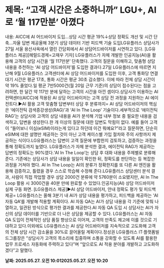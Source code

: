 # **제목: “고객 시간은 소중하니까” LGU+, AI로 ‘월 117만분’ 아꼈다**

  내용: AICC에 AI 어드바이저 도입…상담 시간 평균 19%↓상담 정확도 개선 및 시간 단축…자율 답변 제공올해 3분기 상담 데이터 기반 피드백 기술 도입LG유플러스 상담사가 27일 서울 용산사옥에서 열린 간담회에서 AI 상담어드바이저를 시연하고 있다. [LG유플러스 제공][헤럴드경제=고재우 기자] LG유플러스가 자체 개발한 인공지능(AI)을 활용해 고객의 상담 시간을 ‘월 117만분’ 단축했다. 고객의 질문을 이해하고, 맞춤형 상담 내용을 추천하는 ‘AI 상담 어드바이저’를 도입한 결과다.27일 LG유플러스에 따르면 지난해 9월 LG유플러스 고객센터에 AI 상담 어드바이저를 도입한 이후, 고객 통화당 연결 대기 시간은 평균 17초, 통화 시간은 평균 30초 감소했다. 이에 따라 전체 상담 시간이 약 19% 줄었다.일 평균 7만5000건(월 20일 근무 기준)의 상담이 접수된다는 점을 고려하면, 한 달간 약 117만 분에 달하는 고객의 시간을 아낀 셈이다.상담사가 이용하는 AI컨택센터(AICC)에 적용된 AI 상담 어드바이저는 고객 상담 전 과정을 지원하는 AI 에이전트다.▶AI 활용 고객 맞춤형 답변부터 상담 후 분류까지= AI 상담 어드바이저의 핵심은 ‘에이전틱 검색증강생성(RAG)’과 ‘AI In The Loop’ 기술이다.세부적으로 ‘에이전틱 RAG’는 상담사와 고객의 상담 내용을 AI가 분석해 기업 내부 정보 중 필요한 내용을 검색하고, 답변을 생성한다.한 개 이상의 질문에 대한 답변도 막힘이 없다. 예를 들어 고객이 “들어보니 이심(eSIM)이라는게 있다고 하던데 이건 뭐예요?”라고 질문하면, 단순히 eSIM에 대한 설명만 제공하는 것이 아닌 고객 케이스별 가입 절차와 주의 사항까지 제공하는 식이다.LG유플러스는 답변이 고객 질문에 부합한지 검토하고, 검증하는 과정을 통해 정확도까지 높였다. LG유플러스가 자체 분석한 결과, 에이전틱 RAG가 제공하는 답변의 정확도는 90%였다.‘AI In The Loop’는 상담 후 대화 내용을 주제별로 분류해 준다. 기존에는 상담사가 상담 내용을 일일이 확인한 뒤, 정확도를 판단하는 등 복잡한 과정을 거쳐야 했다. AI In The Loop는 AI의 분류가 정확한지를 또 다른 AI 엔진을 활용해 검증하고, 틀렸을 경우 스스로 학습해 수정해 준다.LG유플러스 상담센터 분석 결과, 사람이 직접 작업할 경우 상담 2000건 분류에 약 5760분이 소요됐지만, AI In The Loop 활용 시 3000건을 40분 만에 완료할 수 있었다.인공지능(AI) 상담 어드바이저 실제 구동 화면. [LG유플러스 제공]▶AI 상담 어드바이저, 안내 정확도 평가 및 피드백 제공= LG유플러스는 올해 3분기 내 AI가 상담 내용을 평가하고, 피드백을 제공하는 ‘AI 자동 QA’를 개발해 적용할 계획이다. AI 자동 QA는 AI가 상담 내용을 각 기준에 맞춰 나열하고, 일관된 방식으로 평가한 결과를 제공한다.AI 자동 QA 도입 시 상담사는 AI가 자신의 상담 데이터를 기반으로 더 나은 상담을 제공할 수 있다. LG유플러스는 AI 자동 QA 도입이 전체적인 상담 품질 향상으로 이어져, 고객의 만족도 제고에 이를 것으로 기대하고 있다.이외에도 LG유플러스는 AI 상담 어드바이저를 지속적으로 고도화해 고객의 전체 상담 시간 감소율을 30%로 끌어올릴 계획이다.정성권 LG유플러스 IT·플랫폼빌드그룹장은 “상담사가 고객의 목소리에 집중하며 소통을 강화할 수 있도록 AI를 활용한 업무 프로세스 자동화에 주력하고 있다”며 “앞으로도 AI 적용 분야를 개발하고 고도화하겠다”고 말했다.

  **날짜: 2025.05.27. 오전 10:012025.05.27. 오전 10:20**